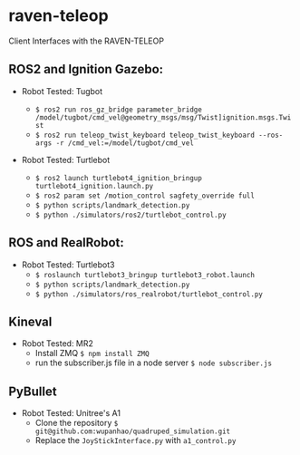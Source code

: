 # raven-teleop

Client Interfaces with the RAVEN-TELEOP

## ROS2 and Ignition Gazebo:
- Robot Tested: Tugbot
    - ```$ ros2 run ros_gz_bridge parameter_bridge /model/tugbot/cmd_vel@geometry_msgs/msg/Twist]ignition.msgs.Twist ```
    - ```$ ros2 run teleop_twist_keyboard teleop_twist_keyboard --ros-args -r /cmd_vel:=/model/tugbot/cmd_vel ```

- Robot Tested: Turtlebot
    - `$ ros2 launch turtlebot4_ignition_bringup turtlebot4_ignition.launch.py`
    - `$ ros2 param set /motion_control sagfety_override full`
    - `$ python scripts/landmark_detection.py`
    - `$ python ./simulators/ros2/turtlebot_control.py`

## ROS and RealRobot:
- Robot Tested: Turtlebot3
    - `$ roslaunch turtlebot3_bringup turtlebot3_robot.launch`
    - `$ python scripts/landmark_detection.py`
    - `$ python ./simulators/ros_realrobot/turtlebot_control.py`

## Kineval
- Robot Tested: MR2
    - Install ZMQ `$ npm install ZMQ `
    - run the subscriber.js file in a node server `$ node subscriber.js `
      
## PyBullet
- Robot Tested: Unitree's A1
    - Clone the repository `$ git@github.com:wupanhao/quadruped_simulation.git`
    - Replace the `JoyStickInterface.py` with `a1_control.py`
